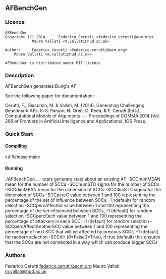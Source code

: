 ## AFBenchGen

### Licence
    AFBenchGen
    Copyright (C) 2014  	Federico Cerutti <federico.cerutti@acm.org>
				Mauro Vallati <m.vallati@hud.ac.uk>

    Author: 	Federico Cerutti <federico.cerutti@acm.org>
		Mauro Vallati <m.vallati@hud.ac.uk>

    AFBenchGen is distributed under MIT license

### Description

AFBenchGen generates Dung's AF

See the following paper for documentation:

Cerutti, F., Giacomin, M. & Vallati, M. (2014). Generating Challenging Benchmark AFs. In S. Parson, N. Oren, C. Reed, & F. Cerutti (Eds.), Computational Models of Arguments --- Proceedings of COMMA 2014 (Vol. 266 of Frontiers in Artificial Intelligence and Applications). IOS Press.


### Quick Start

#### Compiling

cd Release
make

#### Running
./AFBenchGen <param1> ... <paramN>
-stats 	 <file> 	 generate stats about an existing AF
-SCCnumMEAN 	 <double> 	 mean for the number of SCCs
-SCCnumSTD 	 <double> 	 sigma for the number of SCCs
-SCCdimMEAN 	 <double> 	 mean for the dimension of SCCs
-SCCdimSTD 	 <double> 	 sigma for the dimension of SCCs
-SCCpercC 	 <int> 	 value between 1 and 100 representing the percentage of the set of influence between SCCs, -1 (default) for random selection
-SCCpercAffected 	 <int> 	 value between 1 and 100 representing the percentage of the set influenced between SCCs, -1 (default) for random selection
-SCCpercEach 	 <int> 	 value between 1 and 100 representing the percentage of attackers in each SCC, -1 (default) for random selection
-SCCpercAffectAnotherSCC 	 <int> 	 value between 1 and 100 representing the percentage of next SCC that will be affected by previous SCCs, -1 (default) for random selection
-SCCdir {0=False,1=True}, if true (default) this ensures that the SCCs are not connected in a way which can produce bigger SCCs

### Authors
Federico Cerutti <federico.cerutti@acm.org>
Mauro Vallati <m.vallati@hud.ac.uk>
